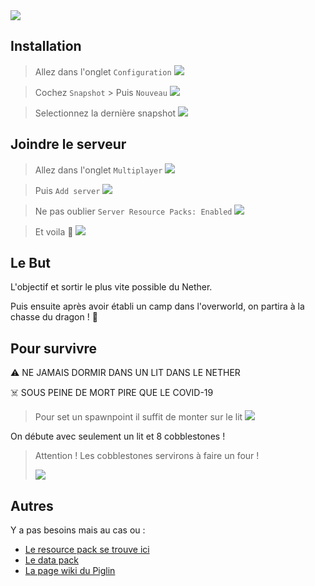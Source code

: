 <img src='https://panel.omgserv.com/banner/275081' />

## Installation

> Allez dans l'onglet `Configuration`
> ![](https://i.imgur.com/A3Vo85v.png)

> Cochez `Snapshot` > Puis `Nouveau`
> ![](https://i.imgur.com/3A7vwZU.png)

> Selectionnez la dernière snapshot
> ![](https://i.imgur.com/sdICjCn.png)


## Joindre le serveur

> Allez dans l'onglet `Multiplayer`
> ![](https://i.imgur.com/L0YoMzp.png)

> Puis `Add server`
> ![](https://i.imgur.com/4OQjllm.png)

> Ne pas oublier `Server Resource Packs: Enabled`
![](https://i.imgur.com/5CpXHyN.png)

> Et voila 🥳
![](https://i.imgur.com/TNgNHI2.png)

## Le But

L'objectif et sortir le plus vite possible du Nether.

Puis ensuite après avoir établi un camp dans l'overworld, on partira à la chasse du dragon ! 🐲

## Pour survivre

⚠️ NE JAMAIS DORMIR DANS UN LIT DANS LE NETHER

☠️ SOUS PEINE DE MORT PIRE QUE LE COVID-19

> Pour set un spawnpoint il suffit de monter sur le lit
![](https://i.imgur.com/ooVMWpB.png)


On débute avec seulement un lit et 8 cobblestones !

> Attention ! Les cobblestones servirons à faire un four !
>
> ![](https://i.imgur.com/ckXuASk.png)

## Autres

Y a pas besoins mais au cas ou : 
- [Le resource pack se trouve ici](https://faithful.team/news/2020-03-12-faithful-1-16-s5/)
- [Le data pack](https://www.planetminecraft.com/data-pack/dimension-respawn-incl-beds-in-the-nether-or-end/)
- [La page wiki du Piglin](https://minecraft.gamepedia.com/Piglin)

